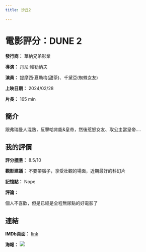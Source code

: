 ```yaml
---
title: 沙丘2

---
```


# 電影評分：DUNE 2
**發行商：**  	華納兄弟影業

**導演：** 	丹尼·維勒納夫

**演員：** 提摩西·夏勒梅(甜茶)、千黛亞(蜘蛛女友)

**上映日期：** 2024/02/28

**片長：** 165 min 


## 簡介
跟弗瑞曼人混熟，反擊哈肯能&皇帝，然後惹怒女友、取公主當皇帝....

## 我的評價
**評分[標準](/標準)：** 8.5/10

**觀影建議：**  不要帶腦子，享受壯觀的場面，近期最好的科幻片

**記憶點：**  Nope

**評論：**

個人不喜歡，但是已經是全程無尿點的好電影了

## 連結
**IMDb頁面：** [link](https://www.imdb.com/title/tt15239678/)

**海報：** 
![](https://th.bing.com/th/id/OIP.mN7Q68emuiyz86cFu61tiwHaFr?w=282&h=216&c=7&r=0&o=5&pid=1.7)